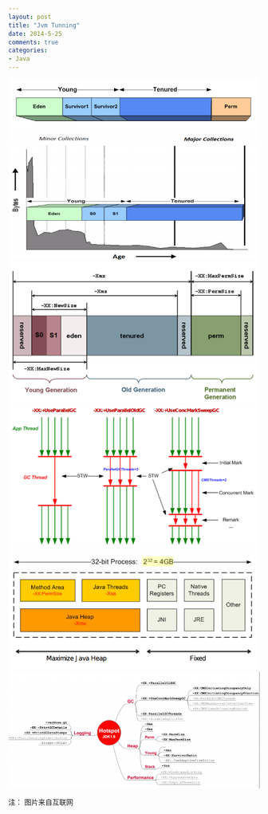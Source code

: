 ```yaml
---
layout: post
title: "Jvm Tunning"
date: 2014-5-25
comments: true
categories:
- Java
---
```


![](/public/images/jdk6.png)
![](/public/images/jdk6-object-age.png)
![](/public/images/jdk6-internal.png)
![](/public/images/STW.png)
![](/public/images/native.png)
![](/public/images/cheat-sheet.png)

注： 图片来自互联网
